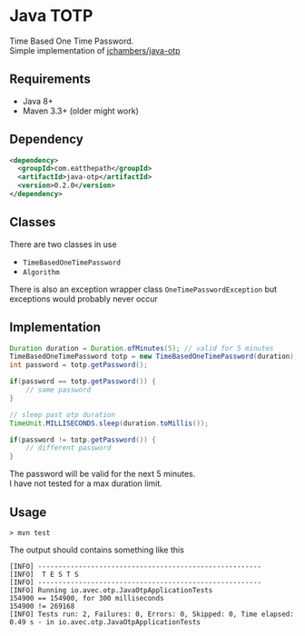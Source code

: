 
# Java TOTP
Time Based One Time Password.\
Simple implementation of [jchambers/java-otp](https://github.com/jchambers/java-otp)

## Requirements
* Java 8+
* Maven 3.3+ (older might work)


## Dependency
```xml
<dependency>
  <groupId>com.eatthepath</groupId>
  <artifactId>java-otp</artifactId>
  <version>0.2.0</version>
</dependency>
```

## Classes
There are two classes in use
* `TimeBasedOneTimePassword`
* `Algorithm`

There is also an exception wrapper class `OneTimePasswordException` but exceptions would probably never occur

## Implementation
```java
Duration duration = Duration.ofMinutes(5); // valid for 5 minutes
TimeBasedOneTimePassword totp = new TimeBasedOneTimePassword(duration); 
int password = totp.getPassword(); 

if(password == totp.getPassword()) { 
    // same password
} 

// sleep past otp duration
TimeUnit.MILLISECONDS.sleep(duration.toMillis()); 

if(password != totp.getPassword()) { 
    // different password
}

```
The password will be valid for the next 5 minutes.    
I have not tested for a max duration limit.

## Usage

```
> mvn test
```

The output should contains something like this
```
[INFO] -------------------------------------------------------
[INFO]  T E S T S
[INFO] -------------------------------------------------------
[INFO] Running io.avec.otp.JavaOtpApplicationTests
154900 == 154900, for 300 milliseconds
154900 != 269168
[INFO] Tests run: 2, Failures: 0, Errors: 0, Skipped: 0, Time elapsed: 0.49 s - in io.avec.otp.JavaOtpApplicationTests

```


